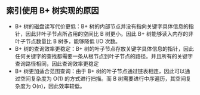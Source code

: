 ##  索引使用 B+ 树实现的原因

- B+ 树的磁盘读写代价更低：B+ 树的内部节点并没有指向关键字具体信息的指针，因此非叶子节点所占用的空间比 B 树更小。因此 B+ 树能够读入内存的非叶子节点数量比 B 树多，能够降低 I/O 次数。
- B+ 树的查询效率更稳定：B+ 树的叶子节点存放关键字具体信息的指针，因此任何关键字的查找都需要一条从根节点到叶子节点的路径。并且所有的关键字查询路径相同，因此查询效率更稳定
- B+ 树更加适合范围查询：由于 B+ 树的叶子节点通过链表相连，因此可以通过空间复杂度为 O(1) 的方式进行扫描。而 B 树需要进行中序遍历，其空间复杂度为 O(n)，因此效率较低。
